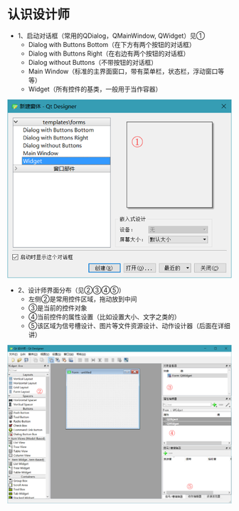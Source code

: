 # 认识设计师

* 1、启动对话框（常用的QDialog，QMainWindow, QWidget）见①
    * Dialog with Buttons Bottom（在下方有两个按钮的对话框）
    * Dialog with Buttons Right（在右边有两个按钮的对话框）
    * Dialog without Buttons（不带按钮的对话框）
    * Main Window（标准的主界面窗口，带有菜单栏，状态栏，浮动窗口等等）
    * Widget（所有控件的基类，一般用于当作容器）

![Colors.png](ScreenShot/初识设计师1.png)

* 2、设计师界面分布（见②③④⑤）
    * 左侧②是常用控件区域，拖动放到中间
    * ③是当前的控件对象
    * ④当前控件的属性设置（比如设置大小、文字之类的）
    * ⑤该区域为信号槽设计、图片等文件资源设计、动作设计器（后面在详细讲）

![Colors.png](ScreenShot/初识设计师2.png)